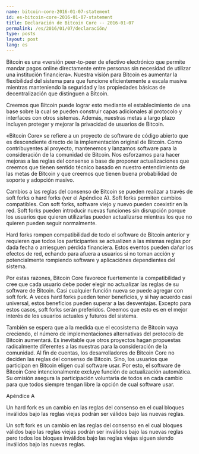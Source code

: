 ```yaml
---
name: bitcoin-core-2016-01-07-statement
id: es-bitcoin-core-2016-01-07-statement
title: Declaración de Bitcoin Core -- 2016-01-07
permalink: /es/2016/01/07/declaración/
type: posts
layout: post
lang: es
---
```

Bitcoin es una «versión peer-to-peer de efectivo electrónico que permite mandar pagos online directamente entre personas sin necesidad de utilizar una institución financiera». Nuestra visión para Bitcoin es aumentar la flexibilidad del sistema para que funcione eficientemente a escala masiva mientras manteniendo la seguridad y las propiedades básicas de decentralización que distinguen a Bitcoin.

Creemos que Bitcoin puede lograr esto mediante el establecimiento de una base sobre la cual se pueden construir capas adicionales al protocolo y interfaces con otros sistemas. Además, nuestras metas a largo plazo incluyen proteger y mejorar la privacidad de usuarios de Bitcoin.

«Bitcoin Core» se refiere a un proyecto de software de código abierto que es descendiente directo de la implementación original de Bitcoin. Como contribuyentes al proyecto, mantenemos y lanzamos software para la consideración de la comunidad de Bitcoin. Nos esforzamos para hacer mejoras a las reglas del consenso a base de proponer actualizaciones que creemos que tienen sentido técnico basado en nuestro entendimiento de las metas de Bitcoin y que creemos que tienen buena probabilidad de soporte y adopción masivo.

Cambios a las reglas del consenso de Bitcoin se pueden realizar a través de soft forks o hard forks (ver el Apéndice A). Soft forks permiten cambios compatibles. Con soft forks, software viejo y nuevo pueden coexistir en la red. Soft forks pueden introducir nuevas funciones sin disrupción porque los usuarios que quieren utilizarlas pueden actualizarse mientras los que no quieren pueden seguir normalmente.

Hard forks rompen compatibilidad de todo el software de Bitcoin anterior y requieren que todos los participantes se actualizen a las mismas reglas por dada fecha o arriesguen pérdida financiera. Estos eventos pueden dañar los efectos de red, echando para afuera a usuarios si no toman acción y potencialmente rompiendo software y aplicaciónes dependientes del sistema.

Por estas razones, Bitcoin Core favorece fuertemente la compatibilidad y cree que cada usuario debe poder elegir no actualizar las reglas de su software de Bitcoin. Casi cualquier función nueva se puede agregar con soft fork. A veces hard forks pueden tener beneficios, y si hay acuerdo casi universal, estos beneficios pueden superar a las desventajas. Excepto para estos casos, soft forks serán preferidos. Creemos que esto es en el mejor interés de los usuarios actuales y futuros del sistema.

También se espera que a la medida que el ecosistema de Bitcoin vaya creciendo, el número de implementaciones alternativas del protocolo de Bitcoin aumentará. Es inevitable que otros proyectos hagan propuestas radicalmente diferentes a las nuestras para la consideración de la comunidad. Al fin de cuentas, los desarrolladores de Bitcoin Core no deciden las reglas del consenso de Bitcoin. Sino, los usuarios que participan en Bitcoin eligen cual software usar. Por esto, el software de Bitcoin Core intencionalmente excluye función de actualización automática. Su omisión asegura la participación voluntaria de todos en cada cambio para que todos siempre tengan libre la opción de cual software usar.
 
Apéndice A

Un hard fork es un cambio en las reglas del consenso en el cual bloques inválidos bajo las reglas viejas podrán ser válidos bajo las nuevas reglas.

Un soft fork es un cambio en las reglas del consenso en el cual bloques válidos bajo las reglas viejas podrán ser inválidos bajo las nuevas reglas pero todos los bloques inválidos bajo las reglas viejas siguen siendo inválidos bajo las nuevas reglas.
